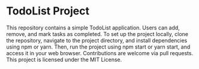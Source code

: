 # **TodoList Project**

This repository contains a simple TodoList application. Users can add, remove, and mark tasks as completed. To set up the project locally, clone the repository, navigate to the project directory, and install dependencies using npm or yarn. Then, run the project using npm start or yarn start, and access it in your web browser. Contributions are welcome via pull requests. This project is licensed under the MIT License.

